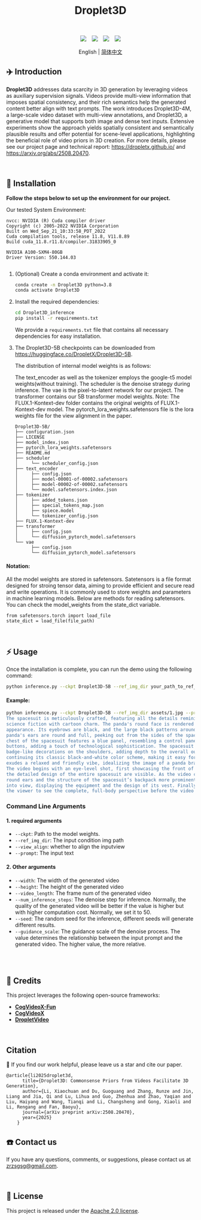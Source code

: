<div align="center">

# Droplet3D

</div>

<br>

<p align="center">
  <a href="https://dropletx.github.io/"><img src="https://img.shields.io/static/v1?label=DropletX&message=Project&color=purple"></a> &ensp;
  <a href="https://arxiv.org/pdf/2508.20470"><img src="https://img.shields.io/static/v1?label=Paper&message=Arxiv&color=red&logo=arxiv"></a> &ensp;
  <a href="https://huggingface.co/datasets/DropletX/Droplet3D-4M"><img src="https://img.shields.io/static/v1?label=Droplet3D-4M&message=HuggingFace&color=yellow"></a> &ensp;
  <a href="https://huggingface.co/DropletX/Droplet3D-5B"><img src="https://img.shields.io/static/v1?label=Droplet3D-5B&message=HuggingFace&color=yellow"></a>
</p>


<p align="center">
  English | <a href="README_zh.md">简体中文</a>
</p>


## ✈️ Introduction

**Droplet3D** addresses data scarcity in 3D generation by leveraging videos as auxiliary supervision signals. Videos provide multi-view information that imposes spatial consistency, and their rich semantics help the generated content better align with text prompts. The work introduces Droplet3D-4M, a large-scale video dataset with multi-view annotations, and Droplet3D, a generative model that supports both image and dense text inputs. Extensive experiments show the approach yields spatially consistent and semantically plausible results and offer potential for scene-level applications, highlighting the beneficial role of video priors in 3D creation. For more details, please see our project page and technical report: https://dropletx.github.io/ and https://arxiv.org/abs/2508.20470.

<br>





## 🚀 Installation
**Follow the steps below to set up the environment for our project.**

Our tested System Environment:

```
nvcc: NVIDIA (R) Cuda compiler driver
Copyright (c) 2005-2022 NVIDIA Corporation
Built on Wed_Sep_21_10:33:58_PDT_2022
Cuda compilation tools, release 11.8, V11.8.89
Build cuda_11.8.r11.8/compiler.31833905_0

NVIDIA A100-SXM4-80GB
Driver Version: 550.144.03 


```


    
1. (Optional) Create a conda environment and activate it:
    
    ```bash
    conda create -n Droplet3D python=3.8
    conda activate Droplet3D
    ```
    
2. Install the required dependencies:
    
    ```bash
    cd Droplet3D_inference
    pip install -r requirements.txt
    ```
    
   We provide a `requirements.txt` file that contains all necessary dependencies for easy installation.



3. The Droplet3D-5B checkpoints can be downloaded from https://huggingface.co/DropletX/Droplet3D-5B.

   The distribution of internal model weights is as follows:
   
   The text_encoder as well as the tokenizer employs the google-t5 model weights(without training). The scheduler is the denoise strategy 
   during inference. The vae is the pixel-to-latent network for our project. The transformer contains our 5B transformer model weights. 
   Note: The FLUX.1-Kontext-dev folder contains the original weights of FLUX.1-Kontext-dev model.  The pytorch_lora_weights.safetensors file is 
   the lora weights file for the view alignment in the paper.

    ```
    Droplet3D-5B/
    ├── configuration.json
    ├── LICENSE
    ├── model_index.json
    ├── pytorch_lora_weights.safetensors
    ├── README.md
    ├── scheduler
    │     └── scheduler_config.json
    ├── text_encoder
    │     ├── config.json
    │     ├── model-00001-of-00002.safetensors
    │     ├── model-00002-of-00002.safetensors
    │     └── model.safetensors.index.json
    ├── tokenizer
    │     ├── added_tokens.json
    │     ├── special_tokens_map.json
    │     ├── spiece.model
    │     └── tokenizer_config.json
    ├── FLUX.1-Kontext-dev
    ├── transformer
    │     ├── config.json
    │     └── diffusion_pytorch_model.safetensors
    └── vae
          ├── config.json
          └── diffusion_pytorch_model.safetensors
    ```   


#### Notation:
   
   All the model weights are stored in safetensors. Satetensors is a file format designed for stroing tensor data, aiming to provide efficient
   and secure read and write operations. It is commonly used to store weights and parameters in machine learning models. Below are methods for reading
   safetensors. You can check the model_weights from the state_dict variable.
   
   ```
   from safetensors.torch import load_file
   state_dict = load_file(file_path)
   ```


<br>

## ⚡ Usage
Once the installation is complete, you can run the demo using the following command:

```bash
python inference.py --ckpt Droplet3D-5B --ref_img_dir your_path_to_ref_img --prompt yout_text_input --view_align
```

#### Example:
```bash
python inference.py --ckpt Droplet3D-5B --ref_img_dir assets/1.jpg --prompt "This video features a cute cartoon panda astronaut. The panda wears a white spacesuit designed in a lighthearted and playful style.
The spacesuit is meticulously crafted, featuring all the details reminiscent of real-life spacesuits, blending a strong sense of
science fiction with cartoon charm. The panda's round face is rendered in bold black-and-white colors, capturing its classic
appearance. Its eyebrows are black, and the large black patterns around its eyes make it look even cuter and more lively. The
panda's ears are round and full, peeking out from the sides of the spacesuit helmet, enhancing the overall cartoon appeal. The
chest of the spacesuit features a blue panel, resembling a control panel for certain functions, surrounded by several tubes and
buttons, adding a touch of technological sophistication. The spacesuit is adorned with red devices and design elements, including
badge-like decorations on the shoulders, adding depth to the overall outfit's details. The panda's gloves and boots are black,
continuing its classic black-and-white color scheme, making it easy for children to fall in love with this design. The overall design
exudes a relaxed and friendly vibe, idealizing the image of a panda bravely exploring space.
The video begins with an eye-level shot, first showcasing the front of the panda astronaut. From this angle, its smiling face and
the detailed design of the entire spacesuit are visible. As the video continues to rotate, a side view is revealed, making the panda’s
round ears and the structure of the spacesuit’s backpack more prominent. As the panda turns on screen, its back gradually comes
into view, displaying the equipment and the design of its vest. Finally, the panda completes a full 360-degree rotation, allowing
the viewer to see the complete, full-body perspective before the video ends."
```

### Command Line Arguments

#### 1. required arguments
- `--ckpt`: Path to the model weights.
- `--ref_img_dir`: The input condition img path
- `--view_align`: whether to align the inputview
- `--prompt`: The input text


#### 2. Other arguments
- `--width`: The width of the generated video
- `--height`: The height of the generated video
- `--video_length`: The frame num of the generated video
- `--num_inference_steps`: The denoise step for inference. Normally, the quality of the generated video will be better 
                           if the value is higher but with higher computation cost. Normally, we set it to 50.
- `--seed`: The random seed for the inference, different seeds will generate different results.
- `--guidance_scale`: The guidance scale of the denoise process. The value determines the relationship between the input 
                      prompt and the generated video. The higher value, the more relative. 







<br>



<br>

## 🙏 Credits
This project leverages the following open-source frameworks:
+ [**CogVideoX-Fun**](https://github.com/aigc-apps/CogVideoX-Fun)
+ [**CogVideoX**](https://github.com/THUDM/CogVideo)
+ [**DropletVideo**](https://github.com/IEIT-AGI/DropletVideo)

<br>

## Citation

🌟 If you find our work helpful, please leave us a star and cite our paper.

```
@article{li2025droplet3d,
      title={Droplet3D: Commonsense Priors from Videos Facilitate 3D Generation},
      author={Li, Xiaochuan and Du, Guoguang and Zhang, Runze and Jin, Liang and Jia, Qi and Lu, Lihua and Guo, Zhenhua and Zhao, Yaqian and Liu, Haiyang and Wang, Tianqi and Li, Changsheng and Gong, Xiaoli and Li, Rengang and Fan, Baoyu},
      journal={arXiv preprint arXiv:2508.20470},
      year={2025}
    }
```


## ☎️ Contact us
If you have any questions, comments, or suggestions, please contact us at [zrzsgsg@gmail.com](mailto:zrzsgsg@gmail.com).

<br>

## 📄 License
This project is released under the [Apache 2.0 license](resources/LICENSE).


